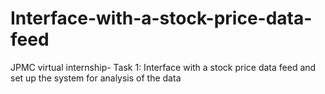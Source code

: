 # Interface-with-a-stock-price-data-feed
JPMC virtual internship- Task 1: Interface with a stock price data feed and set up the system for analysis of the data
